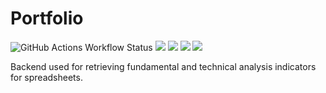# Portfolio

![GitHub Actions Workflow Status](https://img.shields.io/github/actions/workflow/status/krzybob/portfolio/ci-build.yml)
![](https://img.shields.io/badge/kotlin-2.0.0-orange)
![](https://img.shields.io/badge/ktor-2.3.11-orange)
![](https://img.shields.io/badge/yfinance-0.2.40-orange)
![](https://img.shields.io/badge/ta4j-0.16-orange)

Backend used for retrieving fundamental and technical analysis indicators for spreadsheets.